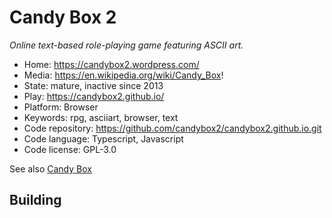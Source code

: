 # Candy Box 2

_Online text-based role-playing game featuring ASCII art._

- Home: https://candybox2.wordpress.com/
- Media: https://en.wikipedia.org/wiki/Candy_Box!
- State: mature, inactive since 2013
- Play: https://candybox2.github.io/
- Platform: Browser
- Keywords: rpg, asciiart, browser, text
- Code repository: https://github.com/candybox2/candybox2.github.io.git
- Code language: Typescript, Javascript
- Code license: GPL-3.0

See also [Candy Box](https://github.com/candybox2/candybox)

## Building

